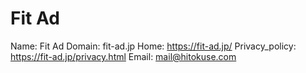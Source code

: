 
# Fit Ad

Name: Fit Ad
Domain: fit-ad.jp
Home: https://fit-ad.jp/
Privacy_policy: https://fit-ad.jp/privacy.html
Email: mail@hitokuse.com
